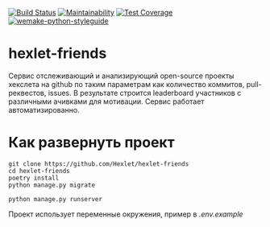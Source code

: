 [![Build Status](https://travis-ci.com/Hexlet/hexlet-friends.svg?branch=master)](https://travis-ci.com/Hexlet/hexlet-friends)
[![Maintainability](https://api.codeclimate.com/v1/badges/dedb9f8ad241a9152fd0/maintainability)](https://codeclimate.com/github/Hexlet/hexlet-friends/maintainability)
[![Test Coverage](https://api.codeclimate.com/v1/badges/dedb9f8ad241a9152fd0/test_coverage)](https://codeclimate.com/github/Hexlet/hexlet-friends/test_coverage)
[![wemake-python-styleguide](https://img.shields.io/badge/style-wemake-000000.svg)](https://github.com/wemake-services/wemake-python-styleguide)

# hexlet-friends

Сервис отслеживающий и анализирующий open-source проекты хекслета на github по
таким параметрам как количество коммитов, pull-реквестов, issues. В результате
строится leaderboard участников с различными ачивками для мотивации. Сервис
работает автоматизированно.

# Как развернуть проект

```shell script
git clone https://github.com/Hexlet/hexlet-friends
cd hexlet-friends
poetry install
python manage.py migrate
```

```shell script
python manage.py runserver
```

Проект использует переменные окружения, пример в _.env.example_
